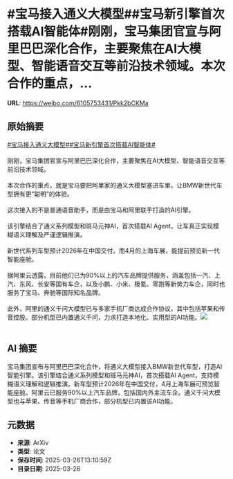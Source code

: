 # #宝马接入通义大模型##宝马新引擎首次搭载AI智能体#刚刚，宝马集团官宣与阿里巴巴深化合作，主要聚焦在AI大模型、智能语音交互等前沿技术领域。本次合作的重点，...

**URL**: https://weibo.com/6105753431/Pkk2bCKMa

## 原始摘要

<a href="https://m.weibo.cn/search?containerid=231522type%3D1%26t%3D10%26q%3D%23%E5%AE%9D%E9%A9%AC%E6%8E%A5%E5%85%A5%E9%80%9A%E4%B9%89%E5%A4%A7%E6%A8%A1%E5%9E%8B%23&amp;extparam=%23%E5%AE%9D%E9%A9%AC%E6%8E%A5%E5%85%A5%E9%80%9A%E4%B9%89%E5%A4%A7%E6%A8%A1%E5%9E%8B%23" data-hide=""><span class="surl-text">#宝马接入通义大模型#</span></a><a href="https://m.weibo.cn/search?containerid=231522type%3D1%26t%3D10%26q%3D%23%E5%AE%9D%E9%A9%AC%E6%96%B0%E5%BC%95%E6%93%8E%E9%A6%96%E6%AC%A1%E6%90%AD%E8%BD%BDAI%E6%99%BA%E8%83%BD%E4%BD%93%23&amp;extparam=%23%E5%AE%9D%E9%A9%AC%E6%96%B0%E5%BC%95%E6%93%8E%E9%A6%96%E6%AC%A1%E6%90%AD%E8%BD%BDAI%E6%99%BA%E8%83%BD%E4%BD%93%23" data-hide=""><span class="surl-text">#宝马新引擎首次搭载AI智能体#</span></a><br><br>刚刚，宝马集团官宣与阿里巴巴深化合作，主要聚焦在AI大模型、智能语音交互等前沿技术领域。<br><br>本次合作的重点，就是宝马要把阿里家的通义大模型塞进车里，让BMW新世代车型拥有更“聪明”的体验。<br><br>这次接入的不是普通语音助手，而是由宝马和阿里联手打造的AI引擎。<br><br>该引擎结合了通义系列模型和斑马元神AI，首次搭载AI Agent，让车真正实现模糊语义理解及严谨逻辑推演。<br><br>新世代系列车型预计2026年在中国交付。而4月的上海车展，能提前预览新一代智能座舱。<br><br>据阿里云透露，目前他们已为90%以上的汽车品牌提供服务，涵盖包括一汽、上汽、东风、长安等国有车企，以及小鹏、小米、极氪、零跑等新势力车企，同时也服务了宝马、奔驰等国际知名品牌。<br><br>此外，阿里的通义千问大模型已与多家手机厂商达成合作协议，其中包括苹果和传音控股。部分机型已内置通义千问，力求打造本地化、实用型的AI功能。<img style="" src="https://tvax1.sinaimg.cn/large/006Fd7o3gy1hzuasf94zbj30u00k1tji.jpg" referrerpolicy="no-referrer"><br><br>

## AI 摘要

宝马集团宣布与阿里巴巴深化合作，将通义大模型接入BMW新世代车型，打造AI智能引擎。该引擎结合通义系列模型和斑马元神AI，首次搭载AI Agent，支持模糊语义理解和逻辑推演。新车型预计2026年在中国交付，4月上海车展可预览智能座舱。阿里云已服务90%以上汽车品牌，包括国内外主流车企。通义千问大模型也与苹果、传音等手机厂商合作，部分机型已内置该AI功能。

## 元数据

- **来源**: ArXiv
- **类型**: 论文
- **保存时间**: 2025-03-26T13:10:59Z
- **目录日期**: 2025-03-26
